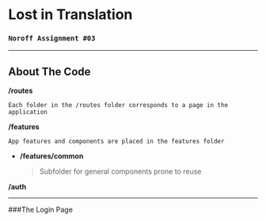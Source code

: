 # Lost in Translation

### `Noroff Assignment #03 `

---

## About The Code

**/routes**

    Each folder in the /routes folder corresponds to a page in the application

**/features**

    App features and components are placed in the features folder

- **/features/common**
  > Subfolder for general components prone to reuse

**/auth**

---

###The Login Page
